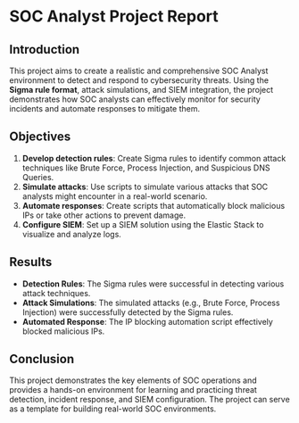 # SOC Analyst Project Report

## Introduction

This project aims to create a realistic and comprehensive SOC Analyst environment to detect and respond to cybersecurity threats. Using the **Sigma rule format**, attack simulations, and SIEM integration, the project demonstrates how SOC analysts can effectively monitor for security incidents and automate responses to mitigate them.

## Objectives

1. **Develop detection rules**: Create Sigma rules to identify common attack techniques like Brute Force, Process Injection, and Suspicious DNS Queries.
2. **Simulate attacks**: Use scripts to simulate various attacks that SOC analysts might encounter in a real-world scenario.
3. **Automate responses**: Create scripts that automatically block malicious IPs or take other actions to prevent damage.
4. **Configure SIEM**: Set up a SIEM solution using the Elastic Stack to visualize and analyze logs.

## Results

- **Detection Rules**: The Sigma rules were successful in detecting various attack techniques.
- **Attack Simulations**: The simulated attacks (e.g., Brute Force, Process Injection) were successfully detected by the Sigma rules.
- **Automated Response**: The IP blocking automation script effectively blocked malicious IPs.

## Conclusion

This project demonstrates the key elements of SOC operations and provides a hands-on environment for learning and practicing threat detection, incident response, and SIEM configuration. The project can serve as a template for building real-world SOC environments.

